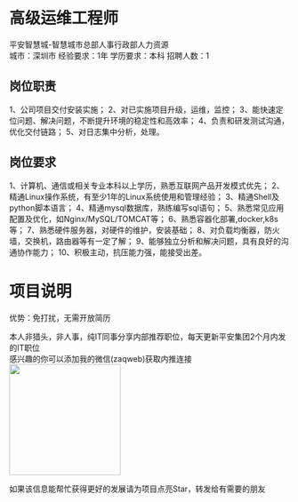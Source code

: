 # 高级运维工程师
平安智慧城-智慧城市总部人事行政部人力资源  
城市：深圳市 经验要求：1年 学历要求：本科  招聘人数：1

## 岗位职责
1、公司项目交付安装实施；
 2、对已实施项目升级，运维，监控；
 3、能快速定位问题、解决问题，不断提升环境的稳定性和高效率；
 4、负责和研发测试沟通，优化交付链路；
 5、对日志集中分析，处理。

## 岗位要求
1、计算机、通信或相关专业本科以上学历，熟悉互联网产品开发模式优先；
 2、精通Linux操作系统，有至少1年的Linux系统使用和管理经验；
 3、精通Shell及python脚本语言；
 4、精通mysql数据库，熟练编写sql语句；
 5、熟悉常见应用配置及优化，如Nginx/MySQL/TOMCAT等；
 6、熟悉容器化部署,docker,k8s等；
 7、熟悉硬件服务器，对硬件的维护，安装基础；
 8、对负载均衡器，防火墙，交换机，路由器等有一定了解；
 9、能够独立分析和解决问题，具有良好的沟通协作能力；
 10、积极主动，抗压能力强，能接受出差。

# 项目说明

优势：免打扰，无需开放简历

本人非猎头，非人事，纯IT同事分享内部推荐职位，每天更新平安集团2个月内发的IT职位  
感兴趣的你可以添加我的微信(zaqweb)获取内推连接  
<img src="https://github.com/zaqweb/PA-IT-JOBS/blob/master/WechatICode.jpeg"  height="200" width="200">

如果该信息能帮忙获得更好的发展请为项目点亮Star，转发给有需要的朋友




